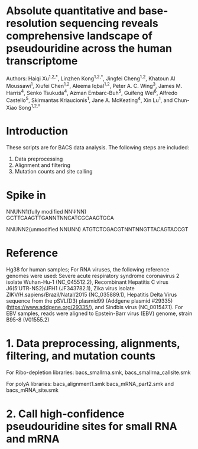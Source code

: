 # Absolute quantitative and base-resolution sequencing reveals comprehensive landscape of pseudouridine across the human transcriptome

Authors: Haiqi Xu<sup>1,2,\*</sup>, Linzhen Kong<sup>1,2,\*</sup>, Jingfei Cheng<sup>1,2</sup>, Khatoun Al Moussawi<sup>1</sup>, Xiufei Chen<sup>1,2</sup>, Aleema Iqbal<sup>1,2</sup>, Peter A. C. Wing<sup>3</sup>, James M. Harris<sup>4</sup>, Senko Tsukuda<sup>4</sup>, Azman Embarc-Buh<sup>5</sup>, Guifeng Wei<sup>6</sup>, Alfredo Castello<sup>5</sup>, Skirmantas Kriaucionis<sup>1</sup>, Jane A. McKeating<sup>4</sup>, Xin Lu<sup>1</sup>, and Chun-Xiao Song<sup>1,2,†</sup>

# Introduction
These scripts are for BACS data analysis. The following steps are included:
1. Data preprocessing
2. Alignment and filtering
3. Mutation counts and site calling

# Spike in
NNUNN1(fully modified NNΨNN)
GCTTCAAGTTGANNTNNCATCGCAAGTGCA

NNUNN2(unmodified NNUNN)
ATGTCTCGACGTNNTNNGTTACAGTACCGT

# Reference
Hg38 for human samples; 
For RNA viruses, the following reference genomes were used: Severe acute respiratory syndrome coronavirus 2 isolate Wuhan-Hu-1 (NC_045512.2), Recombinant Hepatitis C virus J6(5’UTR-NS2)/JFH1 (JF343782.1), Zika virus isolate ZIKV/H.sapiens/Brazil/Natal/2015 (NC_035889.1), Hepatitis Delta Virus sequence from the pSVL(D3) plasmid99 (Addgene plasmid #29335) (https://www.addgene.org/29335/), and Sindbis virus (NC_001547.1). For EBV samples, reads were aligned to Epstein-Barr virus (EBV) genome, strain B95-8 (V01555.2)


# 1. Data preprocessing, alignments, filtering, and mutation counts

For Ribo-depletion libraries: bacs_smallrna.smk, bacs_smallrna_callsite.smk 

For polyA libraries: bacs_alignment1.smk bacs_mRNA_part2.smk and bacs_mRNA_site.smk



# 2. Call high-confidence pseudouridine sites for small RNA and mRNA

  
  
  
  
